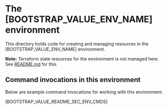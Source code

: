 <!-- cSpell:ignore realpath chdir mapfile pushd popd apim strg terraformstate mktemp tflint -->
# The [BOOTSTRAP_VALUE_ENV_NAME] environment

This directory holds code for creating and managing resources in the [BOOTSTRAP_VALUE_ENV_NAME] environment.

**Note:** Terraform state resources for the environment is not managed here. See [README.md](../_terraform-state/README.md) for this.

## Command invocations in this environment

Below are example command invocations for working with this environment.

[BOOTSTRAP_VALUE_README_SEC_ENV_CMDS]
